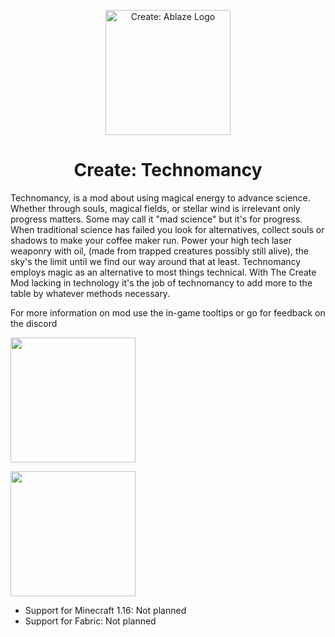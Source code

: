 

<p align="center"><img src="https://user-images.githubusercontent.com/106500067/194943861-8a15aa07-2f95-4459-a6a6-41b3a56296b3.png" alt="Create: Ablaze Logo" width="200"></p>
<h1 align="center">Create: Technomancy  <br>
 </h1>
Technomancy, is a mod about using magical energy to advance science. Whether through souls, magical fields, or stellar wind is irrelevant only progress matters. Some may call it "mad science" but it's for progress. When traditional science has failed you look for alternatives, collect souls or shadows to make your coffee maker run. Power your high tech laser weaponry with oil, (made from trapped creatures possibly still alive), the sky's the limit until we find our way around that at least.
Technomancy employs magic as an alternative to most things technical. With The Create Mod lacking in technology it's the job of technomancy to add more to the table by whatever methods necessary.

</h1>

For more information on mod use the in-game tooltips or go for feedback on the discord

[<img src="https://i.imgur.com/0lLX9Oy.jpg" width="200">](https://github.com/Cosmos616/Technomancy/issues "Report Issues")

[<img src="https://i.imgur.com/aWrjfKJ.jpg" width="200">](https://discord.gg/acQ2tgkW "Feedback & Help")

- Support for Minecraft 1.16: Not planned
- Support for Fabric: Not planned


